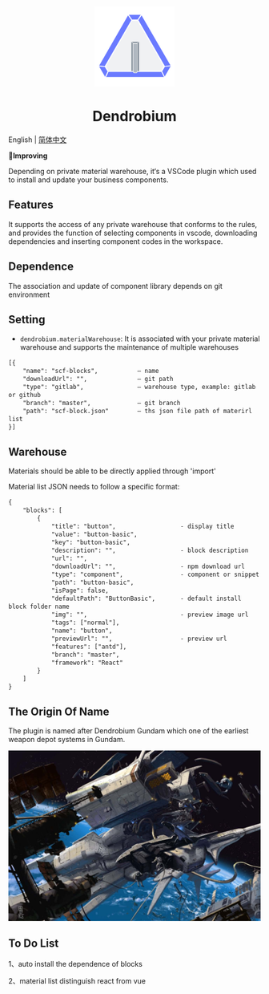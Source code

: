 <p align="center">
    <img width="160" src="https://github.com/panmenglin/dendrobium/raw/master/dendrobium.png">
</p>

<h1 align="center">Dendrobium</h1>

English | [简体中文](./docs/README.zh-CN.md)

**Improving**

Depending on private material warehouse, it‘s a VSCode plugin which used to install and update your business components.


## Features

It supports the access of any private warehouse that conforms to the rules, and provides the function of selecting components in vscode, downloading dependencies and inserting component codes in the workspace.


## Dependence

The association and update of component library depends on git environment


## Setting

* `dendrobium.materialWarehouse`: It is associated with your private material warehouse and supports the maintenance of multiple warehouses



```
[{
    "name": "scf-blocks",           — name
    "downloadUrl": "",              — git path
    "type": "gitlab",               — warehouse type, example: gitlab or github
    "branch": "master",             — git branch
    "path": "scf-block.json"        — ths json file path of materirl list
}]
```

## Warehouse

Materials should be able to be directly applied through 'import'

Material list JSON needs to follow a specific format:

```
{
    "blocks": [
        {
            "title": "button",                  - display title
            "value": "button-basic",
            "key": "button-basic",          
            "description": "",                  - block description
            "url": "",
            "downloadUrl": "",                  - npm download url
            "type": "component",                - component or snippet
            "path": "button-basic",
            "isPage": false,
            "defaultPath": "ButtonBasic",       - default install block folder name
            "img": "",                          - preview image url
            "tags": ["normal"],
            "name": "button",
            "previewUrl": "",                   - preview url
            "features": ["antd"],
            "branch": "master",
            "framework": "React"
        }
    ]
}

```

## The Origin Of Name
The plugin is named after Dendrobium Gundam which one of the earliest weapon depot systems in Gundam.

![avatar](https://github.com/panmenglin/dendrobium/raw/master/docs/image/GP03-DENDROBIUM-GUNDAM.jpg)


## To Do List

1、auto install the dependence of blocks

2、material list distinguish react from vue




